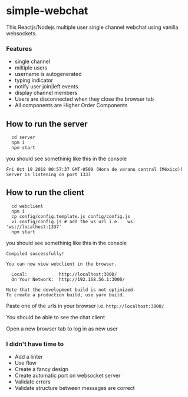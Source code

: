 # simple-webchat


This Reactjs/Nodejs multiple user single channel webchat using vanilla websockets.

### Features
 - single channel
 - miltiple users
 - username is autogenerated
 - typing indicator
 - notify user join|left events.
 - display channel members
 - Users are disconnected when they close the browser tab
 - All components are Higher Order Components


## How to run the server
```
  cd server
  npm i
  npm start
```
you should see somethinig like this in the console


`Fri Oct 19 2018 00:57:37 GMT-0500 (Hora de verano central (México)) Server is listening on port 1337`

## How to run the client
```
  cd webclient
  npm i
  cp config/config.template.js config/config.js
  vi config/config.js # add the ws url i.e.   ws: 'ws://localhost:1337'
  npm start
```

you should see somethinig like this in the console

```
Compiled successfully!

You can now view webclient in the browser.

  Local:            http://localhost:3000/
  On Your Network:  http://192.168.56.1:3000/

Note that the development build is not optimized.
To create a production build, use yarn build.
```

Paste one of the urls in your browser i.e. `http://localhost:3000/`

You should be able to see the chat client

Open a new browser tab to log in as new user

### I didn't have time to
- Add a linter
- Use flow 
- Create a fancy design
- Create automatic port on websocket server
- Validate errors
- Validate structure between messages are correct
